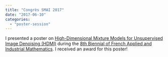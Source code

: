 ```yaml
---
title: "Congrès SMAI 2017"
date: "2017-06-10"
categories: 
  - "poster-session"
---
```


I presented a poster on [High-Dimensional Mixture Models for Unsupervised Image Denoising (HDMI)](https://hal.archives-ouvertes.fr/hal-01544249v1) during the [8th Biennial of French Applied and Industrial Mathematics](http://smai.emath.fr/smai2017/). I received an award for this poster!

